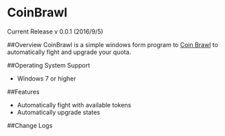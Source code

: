 # CoinBrawl
Current Release v 0.0.1 (2016/9/5)

##Overview
CoinBrawl is a simple windows form program to [Coin Brawl](https://www.coinbrawl.com/character) to automatically 
fight and upgrade your quota.

##Operating System Support
- Windows 7 or higher

##Features
- Automatically fight with available tokens
- Automatically upgrade states

##Change Logs
